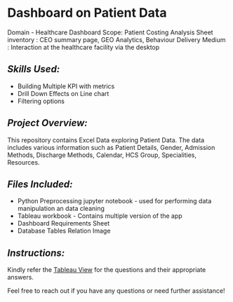 # Dashboard on Patient Data

Domain - Healthcare
Dashboard Scope: Patient Costing Analysis
Sheet inventory : CEO summary page, GEO Analytics, Behaviour
Delivery Medium : Interaction at the healthcare facility via the desktop

## *Skills Used:*

* Building Multiple KPI with metrics
* Drill Down Effects on Line chart
* Filtering options

## *Project Overview:*

This repository contains Excel Data exploring Patient Data. The data includes various information such as Patient Details, Gender, Admission Methods, Discharge Methods, Calendar, HCS Group, Specialities, Resources.

## *Files Included:*

* Python Preprocessing jupyter notebook - used for performing data manipulation an data cleaning
* Tableau workbook - Contains multiple version of the app
* Dashboard Requirements Sheet
* Database Tables Relation Image

## *Instructions:*

Kindly refer the <a href="https://public.tableau.com/views/PatientCostingAnalysis/KPI?:language=en-US&publish=yes&:sid=&:redirect=auth&:display_count=n&:origin=viz_share_link">Tableau View</a> for the questions and their appropriate answers.


Feel free to reach out if you have any questions or need further assistance!
